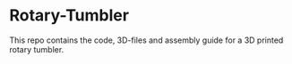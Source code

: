 # Rotary-Tumbler
This repo contains the code, 3D-files and assembly guide for a 3D printed rotary tumbler.
